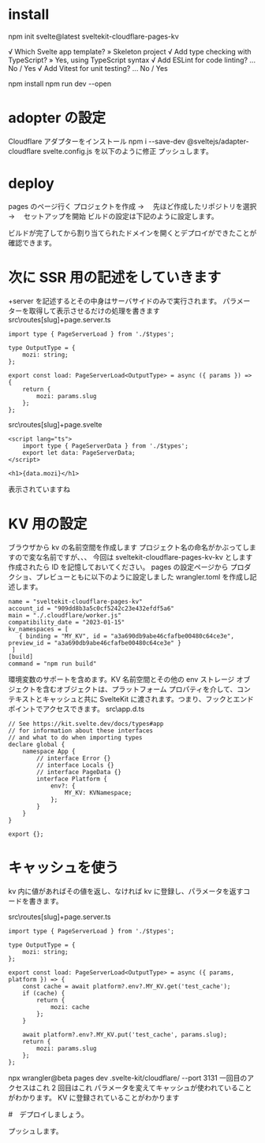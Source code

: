 # install

npm init svelte@latest sveltekit-cloudflare-pages-kv

√ Which Svelte app template? » Skeleton project
√ Add type checking with TypeScript? » Yes, using TypeScript syntax
√ Add ESLint for code linting? ... No / Yes
√ Add Vitest for unit testing? ... No / Yes

npm install
npm run dev --open

# adopter の設定

Cloudflare アダプターをインストール
npm i --save-dev @sveltejs/adapter-cloudflare
svelte.config.js を以下のように修正
プッシュします。

# deploy

pages のページ行く
プロジェクトを作成 → 　先ほど作成したリポジトリを選択　 → 　セットアップを開始
ビルドの設定は下記のように設定します。

ビルドが完了してから割り当てられたドメインを開くとデプロイができたことが確認できます。

# 次に SSR 用の記述をしていきます

+server を記述するとその中身はサーバサイドのみで実行されます。
パラメーターを取得して表示させるだけの処理を書きます
src\routes\[slug]\+page.server.ts

```
import type { PageServerLoad } from './$types';

type OutputType = {
	mozi: string;
};

export const load: PageServerLoad<OutputType> = async ({ params }) => {
	return {
		mozi: params.slug
	};
};

```

src\routes\[slug]\+page.svelte

```
<script lang="ts">
	import type { PageServerData } from './$types';
	export let data: PageServerData;
</script>

<h1>{data.mozi}</h1>

```

表示されていますね

# KV 用の設定

ブラウザから kv の名前空間を作成します
プロジェクト名の命名がかぶってしますので変な名前ですが、、、
今回は sveltekit-cloudflare-pages-kv-kv とします
作成されたら ID を記憶しておいてください。
pages の設定ページから
プロダクショ、プレビューともに以下のように設定しました
wrangler.toml を作成し記述します。

```
name = "sveltekit-cloudflare-pages-kv"
account_id = "909dd8b3a5c0cf5242c23e432efdf5a6"
main = "./.cloudflare/worker.js"
compatibility_date = "2023-01-15"
kv_namespaces = [
   { binding = "MY_KV", id = "a3a690db9abe46cfafbe00480c64ce3e", preview_id = "a3a690db9abe46cfafbe00480c64ce3e" }
 ]
[build]
command = "npm run build"

```

環境変数のサポートを含めます。KV 名前空間とその他の env ストレージ オブジェクトを含むオブジェクトは、プラットフォーム プロパティを介して、コンテキストとキャッシュと共に SvelteKit に渡されます。つまり、フックとエンドポイントでアクセスできます。
src\app.d.ts

```
// See https://kit.svelte.dev/docs/types#app
// for information about these interfaces
// and what to do when importing types
declare global {
	namespace App {
		// interface Error {}
		// interface Locals {}
		// interface PageData {}
		interface Platform {
			env?: {
				MY_KV: KVNamespace;
			};
		}
	}
}

export {};
```

# キャッシュを使う

kv 内に値があればその値を返し、なければ kv に登録し、パラメータを返すコードを書きます。

src\routes\[slug]\+page.server.ts

```
import type { PageServerLoad } from './$types';

type OutputType = {
	mozi: string;
};

export const load: PageServerLoad<OutputType> = async ({ params, platform }) => {
	const cache = await platform?.env?.MY_KV.get('test_cache');
	if (cache) {
		return {
			mozi: cache
		};
	}

	await platform?.env?.MY_KV.put('test_cache', params.slug);
	return {
		mozi: params.slug
	};
};

```

npx wrangler@beta pages dev .svelte-kit/cloudflare/ --port 3131
一回目のアクセスはこれ
2 回目はこれ
パラメータを変えてキャッシュが使われていることがわかります。
KV に登録されていることがわかります

#　デプロイしましょう。

プッシュします。
